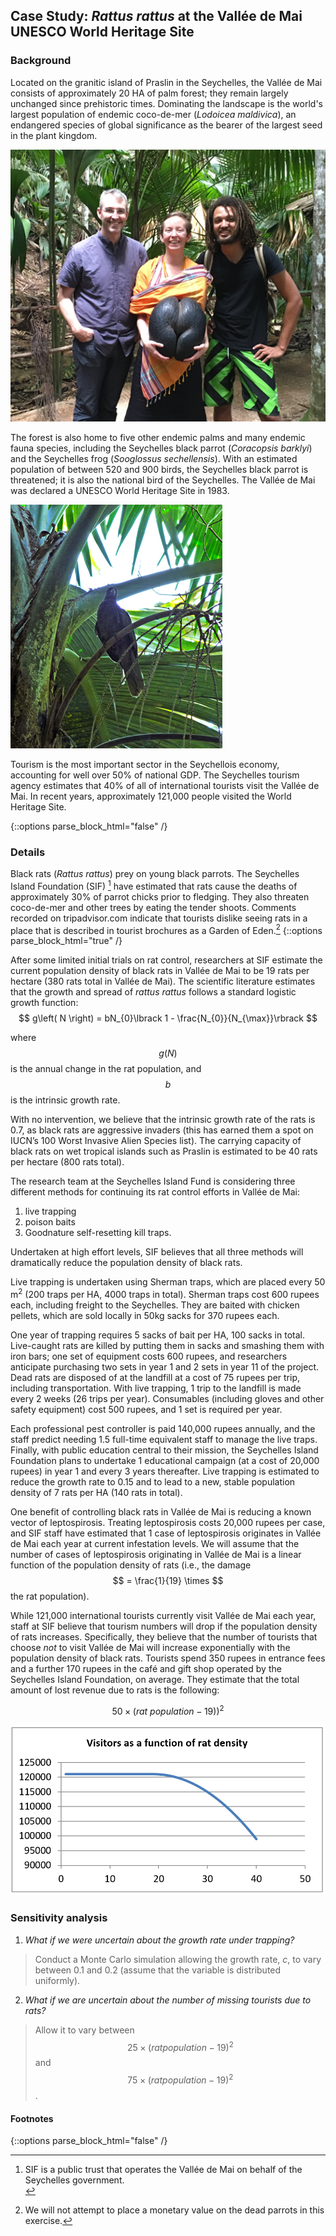 <script type="text/javascript" async
  src="https://cdn.mathjax.org/mathjax/latest/MathJax.js?config=TeX-MML-AM_CHTML">
</script>


## Case Study: *Rattus rattus* at the Vallée de Mai UNESCO World Heritage Site

### Background
Located on the granitic island of Praslin in the Seychelles, the Vallée
de Mai consists of approximately 20 HA of palm forest; they remain
largely unchanged since prehistoric times. Dominating the landscape is
the world's largest population of endemic coco-de-mer (*Lodoicea
maldivica*), an endangered species of global significance as the bearer
of the largest seed in the plant kingdom.

![cocodemer](../img/cocodemer.png)

The forest is also home to
five other endemic palms and many endemic fauna species, including the
Seychelles black parrot (*Coracopsis barklyi*) and the Seychelles frog
(*Sooglossus sechellensis*). With an estimated population of between 520
and 900 birds, the Seychelles black parrot is threatened; it is also the
national bird of the Seychelles. The Vallée de Mai was declared a UNESCO
World Heritage Site in 1983.

![blackParrot](../img/parrot.png)

Tourism is the most important sector in the Seychellois economy,
accounting for well over 50% of national GDP. The Seychelles tourism
agency estimates that 40% of all of international tourists visit the
Vallée de Mai. In recent years, approximately 121,000 people visited the
World Heritage Site.

{::options parse_block_html="false" /}
### Details
Black rats (*Rattus rattus*) prey on young black parrots. The Seychelles
Island Foundation (SIF) [^1] have estimated that rats cause the deaths
of approximately 30% of parrot chicks prior to fledging. They also
threaten coco-de-mer and other trees by eating the tender shoots.
Comments recorded on tripadvisor.com indicate that tourists
dislike seeing rats in a place that is described in tourist
brochures as a Garden of Eden.[^2]
{::options parse_block_html="true" /}

After some limited initial trials on rat control, researchers at SIF
estimate the current population density of black rats in Vallée de Mai
to be 19 rats per hectare (380 rats total in Vallée de Mai). The
scientific literature estimates that the growth and spread of *rattus
rattus* follows a standard logistic growth function:<br>
$$ g\left( N \right) = bN_{0}\lbrack 1 - \frac{N_{0}}{N_{\max}}\rbrack $$

where $$ g(N) $$ is the annual change in the rat population,
and $$ b $$ is the intrinsic growth rate.

With no intervention, we believe
that the intrinsic growth rate of the rats is 0.7, as black rats are
aggressive invaders (this has earned them a spot on IUCN’s 100 Worst
Invasive Alien Species list). The carrying capacity of black rats on wet
tropical islands such as Praslin is estimated to be 40 rats per hectare
(800 rats total).

The research team at the Seychelles Island Fund is considering three
different methods for continuing its rat control efforts in Vallée de
Mai:
1. live trapping
2. poison baits
3. Goodnature self-resetting kill traps.

Undertaken at high effort levels, SIF believes that all three
methods will dramatically reduce the population density of black rats.

Live trapping is undertaken using Sherman traps, which are placed every
50 m<sup>2</sup> (200 traps per HA, 4000 traps in total). Sherman traps
cost 600 rupees each, including freight to the Seychelles. They are
baited with chicken pellets, which are sold locally in 50kg sacks for
370 rupees each.

One year of trapping requires 5 sacks of bait per HA,
100 sacks in total. Live-caught rats are killed by putting them in sacks
and smashing them with iron bars; one set of equipment costs 600 rupees,
and researchers anticipate purchasing two sets in year 1 and 2 sets in
year 11 of the project. Dead rats are disposed of at the landfill at a
cost of 75 rupees per trip, including transportation. With live
trapping, 1 trip to the landfill is made every 2 weeks (26 trips per
year). Consumables (including gloves and other safety equipment) cost
500 rupees, and 1 set is required per year.

Each professional pest
controller is paid 140,000 rupees annually, and the staff predict
needing 1.5 full-time equivalent staff to manage the live traps.
Finally, with public education central to their mission, the Seychelles
Island Foundation plans to undertake 1 educational campaign (at a cost
of 20,000 rupees) in year 1 and every 3 years thereafter. Live trapping
is estimated to reduce the growth rate to 0.15 and to lead to a new,
stable population density of 7 rats per HA (140 rats in total).

One benefit of controlling black rats in Vallée de Mai is reducing a
known vector of leptospirosis. Treating leptospirosis costs 20,000
rupees per case, and SIF staff have estimated that 1 case of
leptospirosis originates in Vallée de Mai each year at current
infestation levels. We will assume that the number of cases of
leptospirosis originating in Vallée de Mai is a linear function of the
population density of rats (i.e., the damage $$ = \frac{1}{19} \times $$ the rat population).

While 121,000 international tourists
currently visit Vallée de Mai each year, staff at SIF believe that
tourism numbers will drop if the population density of rats increases.
Specifically, they believe that the number of tourists that choose *not*
to visit Vallée de Mai will increase exponentially with the population
density of black rats. Tourists spend 350 rupees in entrance fees and a
further 170 rupees in the café and gift shop operated by the Seychelles
Island Foundation, on average. They estimate that the total amount of
lost revenue due to rats is the following:<br>

$$ 50 \times \left( rat\ population - 19\right))^{2} $$

![Rats!](../img/rats.png)


### Sensitivity analysis

1. *What if we were uncertain about the growth rate under trapping?*<br>
  > Conduct a Monte Carlo simulation allowing the growth rate, $c$, to
vary between 0.1 and 0.2 (assume that the variable is distributed uniformly).
2.  *What if we are uncertain about the number of missing tourists due to rats?*<br> 
  > Allow it to vary between<br>
  > $$ 25 \times \left( rat population-19 \right)^{2} $$ and<br>
  > $$ 75 \times \left( rat population-19 \right)^{2} $$.

#### Footnotes
{::options parse_block_html="false" /}
[^1]: SIF is a public trust that operates the Vallée de Mai on behalf of
the Seychelles government.<br>
[^2]: We will not attempt to place a monetary value on the dead parrots in
this exercise.
